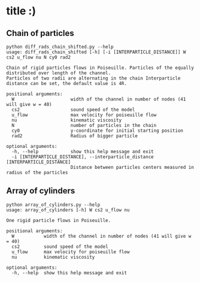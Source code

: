 # title :)


## Chain of particles 
	python diff_rads_chain_shifted.py --help
	usage: diff_rads_chain_shifted [-h] [-i [INTERPARTICLE_DISTANCE]] W cs2 u_flow nu N cy0 rad2

	Chain of rigid particles flows in Poiseuille. Particles of the equally distributed over length of the channel.
	Particles of two radii are alternating in the chain Interparticle distance can be set, the default value is 4R.

	positional arguments:
	  W                     width of the channel in number of nodes (41 will give w = 40)
	  cs2                   sound speed of the model
	  u_flow                max velocity for poiseuille flow
	  nu                    kinematic viscosity
	  N                     number of particles in the chain
	  cy0                   y-coordinate for initial starting position
	  rad2                  Radius of bigger particle

	optional arguments:
	  -h, --help            show this help message and exit
	  -i [INTERPARTICLE_DISTANCE], --interparticle_distance [INTERPARTICLE_DISTANCE]
							Distance between particles centers measured in radius of the particles


## Array of cylinders

	python array_of_cylinders.py --help
	usage: array_of_cylinders [-h] W cs2 u_flow nu

	One rigid particle flows in Poiseuille.

	positional arguments:
	  W           width of the channel in number of nodes (41 will give w = 40)
	  cs2         sound speed of the model
	  u_flow      max velocity for poiseuille flow
	  nu          kinematic viscosity

	optional arguments:
	  -h, --help  show this help message and exit
